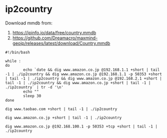 # ip2country

Download mmdb from:
1. https://ipinfo.io/data/free/country.mmdb
2. https://github.com/Dreamacro/maxmind-geoip/releases/latest/download/Country.mmdb


```
#!/bin/bash

while :
do
        echo `date && dig www.amazon.co.jp @192.168.1.1 +short | tail -1 | ./ip2country && dig www.amazon.co.jp @192.168.1.1 -p 50353 +short | tail -1 | ./ip2country && dig www.amazon.co.jp @192.168.2.1 +short | tail -1 | ./ip2country && dig www.amazon.co.jp +short | tail -1 | ./ip2country` | tr -d '\n'
        echo ""
        sleep 30
done
```

```
dig www.taobao.com +short | tail -1 | ./ip2country

dig www.amazon.co.jp +short | tail -1 | ./ip2country

dig www.amazon.co.jp @192.168.100.1 -p 50353 +tcp +short | tail -1 | ./ip2country
```
